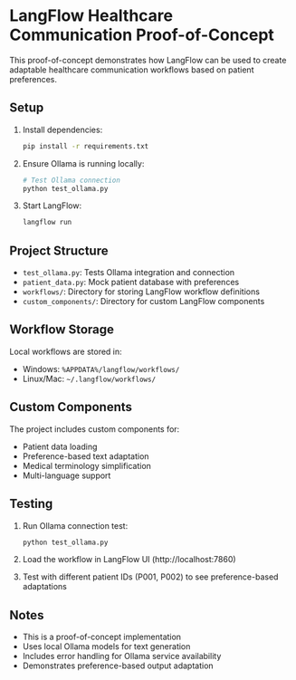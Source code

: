 # LangFlow Healthcare Communication Proof-of-Concept

This proof-of-concept demonstrates how LangFlow can be used to create adaptable healthcare communication workflows based on patient preferences.

## Setup

1. Install dependencies:
   ```bash
   pip install -r requirements.txt
   ```

2. Ensure Ollama is running locally:
   ```bash
   # Test Ollama connection
   python test_ollama.py
   ```

3. Start LangFlow:
   ```bash
   langflow run
   ```

## Project Structure

- `test_ollama.py`: Tests Ollama integration and connection
- `patient_data.py`: Mock patient database with preferences
- `workflows/`: Directory for storing LangFlow workflow definitions
- `custom_components/`: Directory for custom LangFlow components

## Workflow Storage

Local workflows are stored in:
- Windows: `%APPDATA%/langflow/workflows/`
- Linux/Mac: `~/.langflow/workflows/`

## Custom Components

The project includes custom components for:
- Patient data loading
- Preference-based text adaptation
- Medical terminology simplification
- Multi-language support

## Testing

1. Run Ollama connection test:
   ```bash
   python test_ollama.py
   ```

2. Load the workflow in LangFlow UI (http://localhost:7860)
3. Test with different patient IDs (P001, P002) to see preference-based adaptations

## Notes

- This is a proof-of-concept implementation
- Uses local Ollama models for text generation
- Includes error handling for Ollama service availability
- Demonstrates preference-based output adaptation 